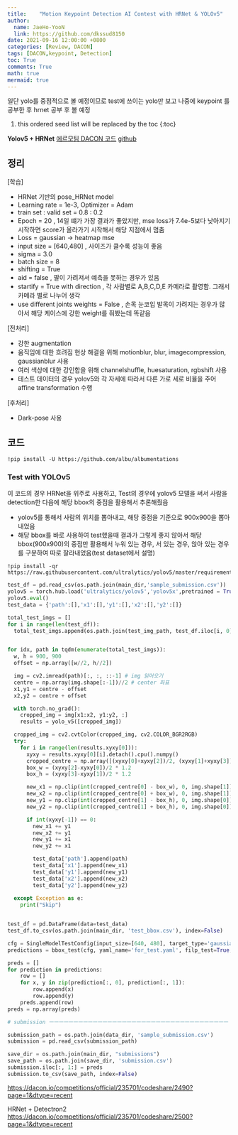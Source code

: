 ```yaml
---
title:    "Motion Keypoint Detection AI Contest with HRNet & YOLOv5"
author:
  name: JaeHo-YooN
  link: https://github.com/dkssud8150
date: 2021-09-16 12:00:00 +0800
categories: [Review, DACON]
tags: [DACON,keypoint, Detection]
toc: True
comments: True
math: true
mermaid: true
---
```


일단 yolo를 중점적으로 볼 예정이므로 test에 쓰이는 yolo만 보고 나중에 keypoint 를 공부한 후 hrnet 공부 후 볼 예정

1. this ordered seed list will be replaced by the toc
{:toc}

**Yolov5 + HRNet**
[에르모팀 DACON 코드](https://dacon.io/competitions/official/235701/codeshare/2478?page=1&dtype=recent)
[github](https://github.com/MaiHon/dacon-motion-keypoints)

## 정리

[학습]
* HRNet 기반의 pose_HRNet model
* Learning rate = 1e-3, Optimizer = Adam
* train set : valid set = 0.8 : 0.2
* Epoch = 20 , 14일 떄가 가장 결과가 좋았지만, mse loss가 7.4e-5보다 낮아지기 시작하면 score가 올라가기 시작해서 해당 지점에서 멈춤
* Loss = gaussian -> heatmap mse
* input size = [640,480] , 사이즈가 클수록 성능이 좋음
* sigma = 3.0
* batch size = 8
* shifting = True
* aid = false , 팔이 가려져서 예측을 못하는 경우가 있음
* startify = True with direction , 각 사람별로 A,B,C,D,E 카메라로 촬영함. 그래서 카메라 별로 나누어 생각
* use different joints weights = False , 손목 눈코입 발목이 가려지는 경우가 많아서 해당 케이스에 강한 weight를 줘봤는데 똑같음

[전처리]
* 강한 augmentation
* 움직임에 대한 흐려짐 현상 해결을 위해 motionblur, blur, imagecompression, gaussianblur 사용
* 여러 색상에 대한 강인함을 위해 channelshuffle, huesaturation, rgbshift 사용
* 테스트 데이터의 경우 yolov5와 각 자세에 따라서 다른 가로 세로 비율을 주어 affine transformation 수행

[후처리]
* Dark-pose 사용

## 코드

```shell
!pip install -U https://github.com/albu/albumentations
```



### Test with YOLOv5

이 코드의 경우 HRNet을 위주로 사용하고, Test의 경우에 yolov5 모델을 써서 사람을 detection한 다음에 해당 bbox의 중점을 활용해서 추론해줬음
* yolov5를 통해서 사람의 위치를 뽑아내고, 해당 중점을 기준으로 900x900을 뽑아내었음
*  해당 bbox를 바로 사용하여 test했을때 결과가 그렇게 좋지 않아서 해당 bbox(900x900)의 중점만 활용해서 누워 있는 경우, 서 있는 경우, 앉아 있는 경우를 구분하여 따로 잘라내었음(test dataset에서 설명)

```shell
!pip install -qr https://raw.githubusercontent.com/ultralytics/yolov5/master/requirements.txt
```

```python
test_df = pd.read_csv(os.path.join(main_dir,'sample_submission.csv'))
yolov5 = torch.hub.load('ultralytics/yolov5','yolov5x',pretrained = True)
yolov5.eval()
test_data = {'path':[],'x1':[],'y1':[],'x2':[],'y2':[]}

total_test_imgs = []
for i in range(len(test_df)):
  total_test_imgs.append(os.path.join(test_img_path, test_df.iloc[i, 0]))


for idx, path in tqdm(enumerate(total_test_imgs)):
  w, h = 900, 900
  offset = np.array([w//2, h//2])

  img = cv2.imread(path)[:, :, ::-1] # img 읽어오기
  centre = np.array(img.shape[:-1])//2 # center 좌표
  x1,y1 = centre - offset
  x2,y2 = centre + offset

  with torch.no_grad():
    cropped_img = img[x1:x2, y1:y2, :]
    results = yolo_v5([cropped_img])

  cropped_img = cv2.cvtColor(cropped_img, cv2.COLOR_BGR2RGB)
  try:
    for i in range(len(results.xyxy[0])):
      xyxy = results.xyxy[0][i].detach().cpu().numpy()
      cropped_centre = np.array([(xyxy[0]+xyxy[2])/2, (xyxy[1]+xyxy[3])/2], dtype=np.float32)
      box_w = (xyxy[2]-xyxy[0])/2 * 1.2
      box_h = (xyxy[3]-xyxy[1])/2 * 1.2

      new_x1 = np.clip(int(cropped_centre[0] - box_w), 0, img.shape[1])
      new_x2 = np.clip(int(cropped_centre[0] + box_w), 0, img.shape[1])
      new_y1 = np.clip(int(cropped_centre[1] - box_h), 0, img.shape[0])
      new_y2 = np.clip(int(cropped_centre[1] + box_h), 0, img.shape[0])

      if int(xyxy[-1]) == 0:
        new_x1 += y1
        new_x2 += y1
        new_y1 += x1
        new_y2 += x1

        test_data['path'].append(path)
        test_data['x1'].append(new_x1)
        test_data['y1'].append(new_y1)
        test_data['x2'].append(new_x2)
        test_data['y2'].append(new_y2)
        
  except Exception as e:
    print("Skip")


test_df = pd.DataFrame(data=test_data)
test_df.to_csv(os.path.join(main_dir, 'test_bbox.csv'), index=False)

cfg = SingleModelTestConfig(input_size=[640, 480], target_type='gaussian')
predictions = bbox_test(cfg, yaml_name='for_test.yaml', filp_test=True, debug=False)

preds = []
for prediction in predictions:
    row = []
    for x, y in zip(prediction[:, 0], prediction[:, 1]):
        row.append(x)
        row.append(y)
    preds.append(row)
preds = np.array(preds)

# submission ㅡㅡㅡㅡㅡㅡㅡㅡㅡㅡㅡㅡㅡㅡㅡㅡㅡㅡㅡㅡㅡㅡㅡㅡㅡㅡㅡㅡㅡㅡㅡㅡㅡㅡㅡㅡㅡ

submission_path = os.path.join(data_dir, 'sample_submission.csv')
submission = pd.read_csv(submission_path)

save_dir = os.path.join(main_dir, "submissions")
save_path = os.path.join(save_dir, 'submission.csv')
submission.iloc[:, 1:] = preds
submission.to_csv(save_path, index=False)

```


































































































https://dacon.io/competitions/official/235701/codeshare/2490?page=1&dtype=recent

HRNet + Detectron2
https://dacon.io/competitions/official/235701/codeshare/2500?page=1&dtype=recent

